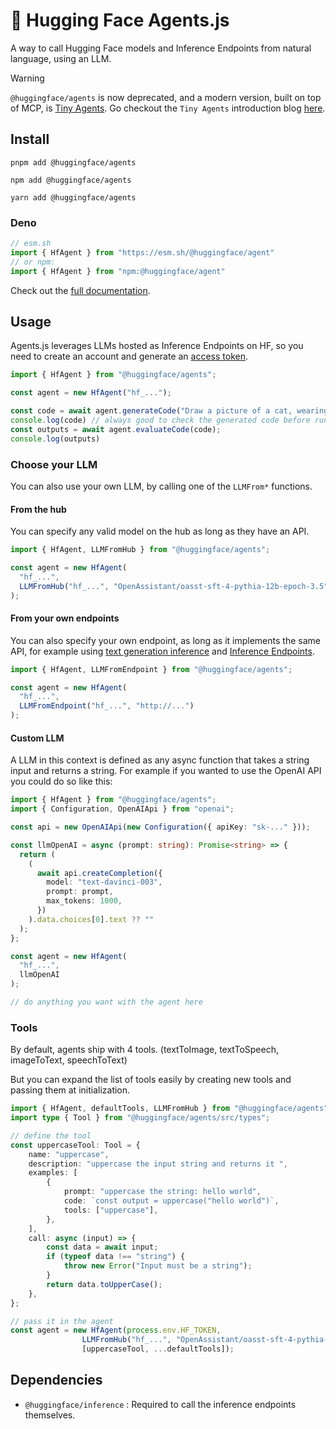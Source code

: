 # 🤗 Hugging Face Agents.js

A way to call Hugging Face models and Inference Endpoints from natural language, using an LLM.

> [!WARNING]
> `@huggingface/agents` is now deprecated, and a modern version, built on top of MCP, is [Tiny Agents](https://github.com/huggingface/huggingface.js/tree/main/packages/mcp-client).
> Go checkout the `Tiny Agents` introduction blog [here](https://huggingface.co/blog/tiny-agents).

## Install

```console
pnpm add @huggingface/agents

npm add @huggingface/agents

yarn add @huggingface/agents
```

### Deno

```ts
// esm.sh
import { HfAgent } from "https://esm.sh/@huggingface/agent"
// or npm:
import { HfAgent } from "npm:@huggingface/agent"
```

Check out the [full documentation](https://huggingface.co/docs/huggingface.js/agents/README).

## Usage

Agents.js leverages LLMs hosted as Inference Endpoints on HF, so you need to create an account and generate an [access token](https://huggingface.co/settings/tokens).

```ts
import { HfAgent } from "@huggingface/agents";

const agent = new HfAgent("hf_...");

const code = await agent.generateCode("Draw a picture of a cat, wearing a top hat.")
console.log(code) // always good to check the generated code before running it
const outputs = await agent.evaluateCode(code);
console.log(outputs) 
```

### Choose your LLM

You can also use your own LLM, by calling one of the `LLMFrom*` functions.

#### From the hub
You can specify any valid model on the hub as long as they have an API.


```ts
import { HfAgent, LLMFromHub } from "@huggingface/agents";

const agent = new HfAgent(
  "hf_...",
  LLMFromHub("hf_...", "OpenAssistant/oasst-sft-4-pythia-12b-epoch-3.5")
);
```



#### From your own endpoints
You can also specify your own endpoint, as long as it implements the same API, for example using [text generation inference](https://github.com/huggingface/text-generation-inference) and [Inference Endpoints](https://huggingface.co/inference-endpoints).

```ts
import { HfAgent, LLMFromEndpoint } from "@huggingface/agents";

const agent = new HfAgent(
  "hf_...",
  LLMFromEndpoint("hf_...", "http://...")
);
```

#### Custom LLM
A LLM in this context is defined as any async function that takes a string input and returns a string. For example if you wanted to use the OpenAI API you could do so like this:

```ts
import { HfAgent } from "@huggingface/agents";
import { Configuration, OpenAIApi } from "openai";

const api = new OpenAIApi(new Configuration({ apiKey: "sk-..." }));

const llmOpenAI = async (prompt: string): Promise<string> => {
  return (
    (
      await api.createCompletion({
        model: "text-davinci-003",
        prompt: prompt,
        max_tokens: 1000,
      })
    ).data.choices[0].text ?? ""
  );
};

const agent = new HfAgent(
  "hf_...",
  llmOpenAI
);

// do anything you want with the agent here

```



### Tools 
By default, agents ship with 4 tools. (textToImage, textToSpeech, imageToText, speechToText)

But you can expand the list of tools easily by creating new tools and passing them at initialization.

```ts
import { HfAgent, defaultTools, LLMFromHub } from "@huggingface/agents";
import type { Tool } from "@huggingface/agents/src/types";

// define the tool
const uppercaseTool: Tool = {
    name: "uppercase",
    description: "uppercase the input string and returns it ",
    examples: [
        {
            prompt: "uppercase the string: hello world",
            code: `const output = uppercase("hello world")`,
            tools: ["uppercase"],
        },
    ],
    call: async (input) => {
        const data = await input;
        if (typeof data !== "string") {
            throw new Error("Input must be a string");
        }
        return data.toUpperCase();
    },
};

// pass it in the agent
const agent = new HfAgent(process.env.HF_TOKEN,
                LLMFromHub("hf_...", "OpenAssistant/oasst-sft-4-pythia-12b-epoch-3.5"),
                [uppercaseTool, ...defaultTools]);
```

## Dependencies

- `@huggingface/inference` : Required to call the inference endpoints themselves.
